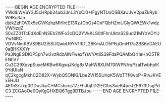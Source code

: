 -----BEGIN AGE ENCRYPTED FILE-----
YWdlLWVuY3J5cHRpb24ub3JnL3YxCi0+IFgyNTUxOSBXaUJvV2paZkRybW9Kc3Jn
djdkZzhOV0x5eGViKzhzMHlrcE13RzJCbGs4CnFQbHZmUGlyQWtEWk1wdzVWNzdZ
S0xZZ01TcEdXdEhNSEh2WFo3cDQ2YVkKLS0tIFhnUktnS29ud21MYzVOYUYwNlRC
VDVvNmRBVS9BU2t5SUQwbU9YV1RDL28KmALO5PFgOmH17a2BS6eDAEU0aBHKXXYr
Pa3NgEGDlOP5ph7w2vzRdzAlNFwexfYsVYAtilS39FdaPQAMbQ41eHhO5TRENhV7
Cu3C29XqvpSuxeMKBw6KgxqJKdg8xMahW8XUM70lWPN/rqPzalTwbhpIK9YdUIaN
qC2kgcgMkhC2D82X+WybQ5ONKi/Lbe2VI15SUrIpK5WzTTfKwpP+RtvJKVExEHJU
4E1hSrUxg0GDusIkaC+MCsbcqs17zFhJbjflD2lEGlbs3ueK4peJZF973DsgPdC3
ZCGAoOe0QyKgGHXBQ6Tgg9DTBJpu
-----END AGE ENCRYPTED FILE-----
